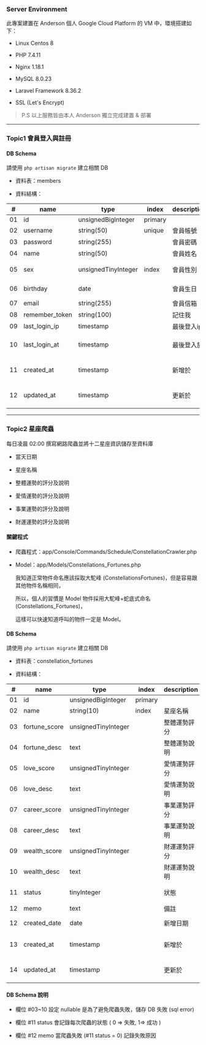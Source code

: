 ### Server Environment

此專案建置在 Anderson 個人 Google Cloud Platform 的 VM 中，環境搭建如下：

- Linux Centos 8

- PHP 7.4.11

- Nginx 1.18.1

- MySQL 8.0.23

- Laravel Framework 8.36.2

- SSL (Let's Encrypt)

> P.S 以上服務皆由本人 Anderson 獨立完成建置 & 部署

----------------------------------------------------------

### Topic1 會員登入與註冊

#### DB Schema

請使用 `php artisan migrate` 建立相關 DB

- 資料表：members

- 資料結構：

| #  | name           | type                | index   | description | nullable | default | memo                |
|----|----------------|---------------------|---------|-------------|----------|---------|---------------------|
| 01 | id             | unsignedBigInteger  | primary |             | x        |         |                     |
| 02 | username       | string(50)          | unique  | 會員帳號    | x        |         |                     |
| 03 | password       | string(255)         |         | 會員密碼    | x        |         |                     |
| 04 | name           | string(50)          |         | 會員姓名    | x        |         |                     |
| 05 | sex            | unsignedTinyInteger | index   | 會員性別    | o        |         | 0 => 女, 1=> 男     |
| 06 | birthday       | date                |         | 會員生日    | o        |         | yyyy-mm-dd          |
| 07 | email          | string(255)         |         | 會員信箱    | o        |         |                     |
| 08 | remember_token | string(100)         |         | 記住我      | o        |         |                     |
| 09 | last_login_ip  | timestamp           |         | 最後登入ip  | o        |         |                     |
| 10 | last_login_at  | timestamp           |         | 最後登入於  | o        |         | yyyy-mm-dd hh:mm:ss |
| 11 | created_at     | timestamp           |         | 新增於      | x        |         | yyyy-mm-dd hh:mm:ss |
| 12 | updated_at     | timestamp           |         | 更新於      | x        |         | yyyy-mm-dd hh:mm:ss |

----------------------------------------------------------

### Topic2 星座爬蟲

每日凌晨 02:00 撰寫網路爬蟲並將十二星座資訊儲存至資料庫

- 當天日期
  
- 星座名稱
  
- 整體運勢的評分及說明
  
- 愛情運勢的評分及說明
  
- 事業運勢的評分及說明
  
- 財運運勢的評分及說明

#### 關鍵程式

- 爬蟲程式：app/Console/Commands/Schedule/ConstellationCrawler.php

- Model：app/Models/Constellations_Fortunes.php

  我知道正常物件命名應該採取大駝峰 (ConstellationsFortunes)，但是容易跟其他物件名稱相同，

  所以，個人的習慣是 Model 物件採用大駝峰+蛇底式命名 (Constellations_Fortunes)，
  
  這樣可以快速知道呼叫的物件一定是 Model。

#### DB Schema

請使用 `php artisan migrate` 建立相關 DB

- 資料表：constellation_fortunes

- 資料結構：

| #  | name          | type                | index   | description  | nullable | default | memo                |
|----|---------------|---------------------|---------|--------------|----------|---------|---------------------|
| 01 | id            | unsignedBigInteger  | primary |              | x        |         |                     |
| 02 | name          | string(10)          | index   | 星座名稱     | x        |         |                     |
| 03 | fortune_score | unsignedTinyInteger |         | 整體運勢評分 | o        |         |                     |
| 04 | fortune_desc  | text                |         | 整體運勢說明 | o        |         |                     |
| 05 | love_score    | unsignedTinyInteger |         | 愛情運勢評分 | o        |         |                     |
| 06 | love_desc     | text                |         | 愛情運勢說明 | o        |         |                     |
| 07 | career_score  | unsignedTinyInteger |         | 事業運勢評分 | o        |         |                     |
| 08 | career_desc   | text                |         | 事業運勢說明 | o        |         |                     |
| 09 | wealth_score  | unsignedTinyInteger |         | 財運運勢評分 | o        |         |                     |
| 10 | wealth_desc   | text                |         | 財運運勢說明 | o        |         |                     |
| 11 | status        | tinyInteger         |         | 狀態         | x        |         | 0 => 失敗, 1=> 成功 |
| 12 | memo          | text                |         | 備註         | o        |         |                     |
| 12 | created_date  | date                |         | 新增日期     | x        |         | yyyy-mm-dd          |
| 13 | created_at    | timestamp           |         | 新增於       | x        |         | yyyy-mm-dd hh:mm:ss |
| 14 | updated_at    | timestamp           |         | 更新於       | x        |         | yyyy-mm-dd hh:mm:ss |

#### DB Schema 說明

- 欄位 #03~10 設定 nullable 是為了避免爬蟲失敗，儲存 DB 失敗 (sql error)

- 欄位 #11 status 會記錄每次爬蟲的狀態 ( 0 => 失敗, 1=> 成功 )

- 欄位 #12 memo 當爬蟲失敗 (#11 status = 0) 記錄失敗原因
